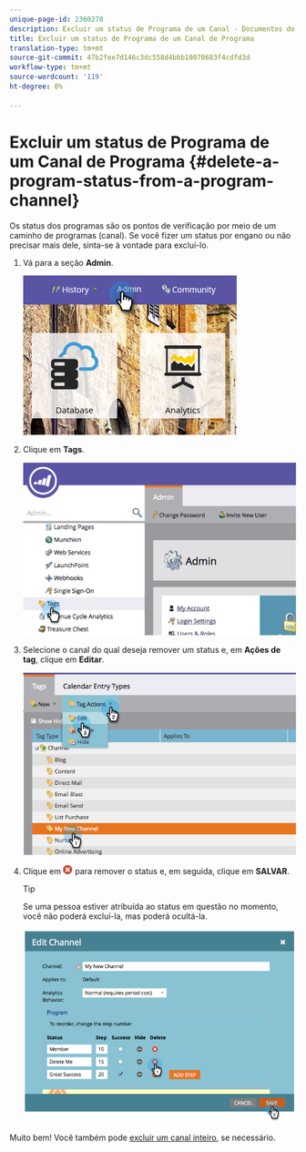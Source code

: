 ```yaml
---
unique-page-id: 2360278
description: Excluir um status de Programa de um Canal - Documentos do Marketing - Documentação do produto
title: Excluir um status de Programa de um Canal de Programa
translation-type: tm+mt
source-git-commit: 47b2fee7d146c3dc558d4bbb10070683f4cdfd3d
workflow-type: tm+mt
source-wordcount: '119'
ht-degree: 0%

---
```



# Excluir um status de Programa de um Canal de Programa {#delete-a-program-status-from-a-program-channel}

Os status dos programas são os pontos de verificação por meio de um caminho de programas (canal). Se você fizer um status por engano ou não precisar mais dele, sinta-se à vontade para excluí-lo.

1. Vá para a seção **Admin**.

   ![](assets/admin.png)

1. Clique em **Tags**.

   ![](assets/image2014-9-24-15-3a51-3a24.png)

1. Selecione o canal do qual deseja remover um status e, em **Ações de tag**, clique em **Editar**.

   ![](assets/image2014-9-24-15-3a51-3a45.png)

1. Clique em ![—](assets/image2014-9-24-15-3a52-3a39.png) para remover o status e, em seguida, clique em **SALVAR**.

   >[!TIP]
   >
   >Se uma pessoa estiver atribuída ao status em questão no momento, você não poderá excluí-la, mas poderá ocultá-la.

   ![](assets/image2014-9-24-15-3a57-3a53.png)

Muito bem! Você também pode [excluir um canal inteiro](delete-a-program-channel.md), se necessário.

